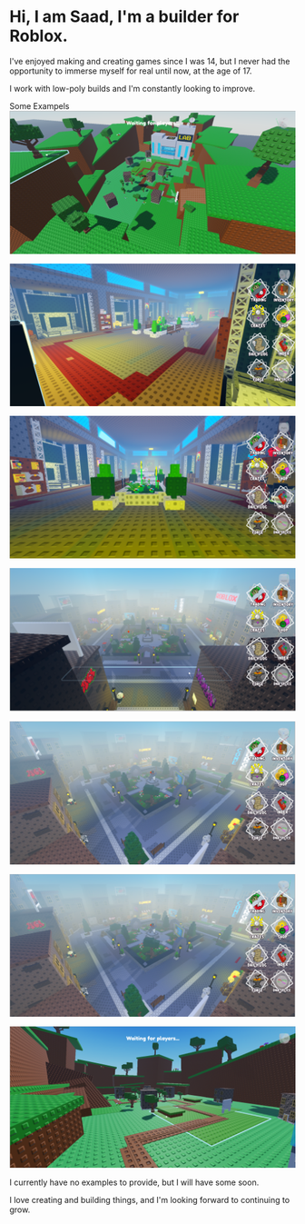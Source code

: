 # Hi, I am Saad, I'm a builder for Roblox.

I've enjoyed making and creating games since I was 14, but I never had the opportunity to immerse myself for real until now, at the age of 17.


I work with low-poly builds and I'm constantly looking to improve.

Some Exampels 
![image alt](https://github.com/N0Nl/N0Nl.github.io/blob/main/image.png?raw=true)

![image alt](https://github.com/N0Nl/N0Nl.github.io/blob/main/image%20(6).png?raw=true)

![image alt](https://github.com/N0Nl/N0Nl.github.io/blob/main/image%20(5).png?raw=true)

![image alt](https://github.com/N0Nl/N0Nl.github.io/blob/main/image%20(4).png?raw=true)

![image alt](https://github.com/N0Nl/N0Nl.github.io/blob/main/image%20(3).png?raw=true)

![image alt](https://github.com/N0Nl/N0Nl.github.io/blob/main/image%20(2).png?raw=true)

![image alt](https://github.com/N0Nl/N0Nl.github.io/blob/main/image%20(1).png?raw=true)


I currently have no examples to provide, but I will have some soon.

I love creating and building things, and I'm looking forward to continuing to grow.

